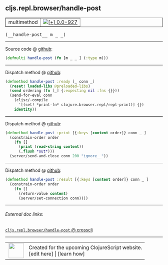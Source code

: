 ## cljs.repl.browser/handle-post



 <table border="1">
<tr>
<td>multimethod</td>
<td><a href="https://github.com/cljsinfo/cljs-api-docs/tree/0.0-927"><img valign="middle" alt="[+] 0.0-927" title="Added in 0.0-927" src="https://img.shields.io/badge/+-0.0--927-lightgrey.svg"></a> </td>
</tr>
</table>


 <samp>
(__handle-post__ m _ _)<br>
</samp>

---







Source code @ [github](https://github.com/clojure/clojurescript/blob/r3053/src/clj/cljs/repl/browser.clj#L118):

```clj
(defmulti handle-post (fn [m _ _ ] (:type m)))
```

<!--
Repo - tag - source tree - lines:

 <pre>
clojurescript @ r3053
└── src
    └── clj
        └── cljs
            └── repl
                └── <ins>[browser.clj:118](https://github.com/clojure/clojurescript/blob/r3053/src/clj/cljs/repl/browser.clj#L118)</ins>
</pre>

-->

---

Dispatch method @ [github](https://github.com/clojure/clojurescript/blob/r3053/src/clj/cljs/repl/browser.clj#L124-L130):

```clj
(defmethod handle-post :ready [_ conn _]
  (reset! loaded-libs @preloaded-libs)
  (send ordering (fn [_] {:expecting nil :fns {}}))
  (send-for-eval conn
    (cljsc/-compile
      '[(set! *print-fn* clojure.browser.repl/repl-print)] {})
    identity))
```

<!--
Repo - tag - source tree - lines:

 <pre>
clojurescript @ r3053
└── src
    └── clj
        └── cljs
            └── repl
                └── <ins>[browser.clj:124-130](https://github.com/clojure/clojurescript/blob/r3053/src/clj/cljs/repl/browser.clj#L124-L130)</ins>
</pre>
-->

---
Dispatch method @ [github](https://github.com/clojure/clojurescript/blob/r3053/src/clj/cljs/repl/browser.clj#L151-L156):

```clj
(defmethod handle-post :print [{:keys [content order]} conn _ ]
  (constrain-order order
    (fn []
      (print (read-string content))
      (.flush *out*)))
  (server/send-and-close conn 200 "ignore__"))
```

<!--
Repo - tag - source tree - lines:

 <pre>
clojurescript @ r3053
└── src
    └── clj
        └── cljs
            └── repl
                └── <ins>[browser.clj:151-156](https://github.com/clojure/clojurescript/blob/r3053/src/clj/cljs/repl/browser.clj#L151-L156)</ins>
</pre>
-->

---
Dispatch method @ [github](https://github.com/clojure/clojurescript/blob/r3053/src/clj/cljs/repl/browser.clj#L158-L162):

```clj
(defmethod handle-post :result [{:keys [content order]} conn _ ]
  (constrain-order order
    (fn []
      (return-value content)
      (server/set-connection conn))))
```

<!--
Repo - tag - source tree - lines:

 <pre>
clojurescript @ r3053
└── src
    └── clj
        └── cljs
            └── repl
                └── <ins>[browser.clj:158-162](https://github.com/clojure/clojurescript/blob/r3053/src/clj/cljs/repl/browser.clj#L158-L162)</ins>
</pre>
-->

---


###### External doc links:

[`cljs.repl.browser/handle-post` @ crossclj](http://crossclj.info/fun/cljs.repl.browser/handle-post.html)<br>

---

 <table>
<tr><td>
<img valign="middle" align="right" width="48px" src="http://i.imgur.com/Hi20huC.png">
</td><td>
Created for the upcoming ClojureScript website.<br>
[edit here] | [learn how]
</td></tr></table>

[edit here]:https://github.com/cljsinfo/cljs-api-docs/blob/master/cljsdoc/cljs.repl.browser/handle-post.cljsdoc
[learn how]:https://github.com/cljsinfo/cljs-api-docs/wiki/cljsdoc-files

<!--

This information was too distracting to show to readers, but I'll leave it
commented here since it is helpful to:

- pretty-print the data used to generate this document
- and show how to retrieve that data



The API data for this symbol:

```clj
{:ns "cljs.repl.browser",
 :name "handle-post",
 :signature ["[m _ _]"],
 :history [["+" "0.0-927"]],
 :type "multimethod",
 :full-name-encode "cljs.repl.browser/handle-post",
 :source {:code "(defmulti handle-post (fn [m _ _ ] (:type m)))",
          :title "Source code",
          :repo "clojurescript",
          :tag "r3053",
          :filename "src/clj/cljs/repl/browser.clj",
          :lines [118]},
 :extra-sources ({:code "(defmethod handle-post :ready [_ conn _]\n  (reset! loaded-libs @preloaded-libs)\n  (send ordering (fn [_] {:expecting nil :fns {}}))\n  (send-for-eval conn\n    (cljsc/-compile\n      '[(set! *print-fn* clojure.browser.repl/repl-print)] {})\n    identity))",
                  :title "Dispatch method",
                  :repo "clojurescript",
                  :tag "r3053",
                  :filename "src/clj/cljs/repl/browser.clj",
                  :lines [124 130]}
                 {:code "(defmethod handle-post :print [{:keys [content order]} conn _ ]\n  (constrain-order order\n    (fn []\n      (print (read-string content))\n      (.flush *out*)))\n  (server/send-and-close conn 200 \"ignore__\"))",
                  :title "Dispatch method",
                  :repo "clojurescript",
                  :tag "r3053",
                  :filename "src/clj/cljs/repl/browser.clj",
                  :lines [151 156]}
                 {:code "(defmethod handle-post :result [{:keys [content order]} conn _ ]\n  (constrain-order order\n    (fn []\n      (return-value content)\n      (server/set-connection conn))))",
                  :title "Dispatch method",
                  :repo "clojurescript",
                  :tag "r3053",
                  :filename "src/clj/cljs/repl/browser.clj",
                  :lines [158 162]}),
 :full-name "cljs.repl.browser/handle-post"}

```

Retrieve the API data for this symbol:

```clj
;; from Clojure REPL
(require '[clojure.edn :as edn])
(-> (slurp "https://raw.githubusercontent.com/cljsinfo/cljs-api-docs/catalog/cljs-api.edn")
    (edn/read-string)
    (get-in [:symbols "cljs.repl.browser/handle-post"]))
```

-->
